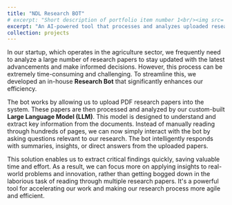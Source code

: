 ```yaml
---
title: "NDL Research BOT"
# excerpt: "Short description of portfolio item number 1<br/><img src='/images/500x300.png'>"
excerpt: "An AI-powered tool that processes and analyzes uploaded research papers in PDF format. Using a custom-built Large Language Model (LLM), the bot extracts key insights, providing quick summaries and answers to specific questions, saving time and enhancing research efficiency in our agriculture startup."
collection: projects
---
```


In our startup, which operates in the agriculture sector, we frequently need to analyze a large number of research papers to stay updated with the latest advancements and make informed decisions. However, this process can be extremely time-consuming and challenging. To streamline this, we developed an in-house **Research Bot** that significantly enhances our efficiency.

The bot works by allowing us to upload PDF research papers into the system. These papers are then processed and analyzed by our custom-built **Large Language Model (LLM)**. This model is designed to understand and extract key information from the documents. Instead of manually reading through hundreds of pages, we can now simply interact with the bot by asking questions relevant to our research. The bot intelligently responds with summaries, insights, or direct answers from the uploaded papers.

This solution enables us to extract critical findings quickly, saving valuable time and effort. As a result, we can focus more on applying insights to real-world problems and innovation, rather than getting bogged down in the laborious task of reading through multiple research papers. It's a powerful tool for accelerating our work and making our research process more agile and efficient.